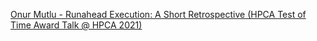 [Onur Mutlu - Runahead Execution: A Short Retrospective (HPCA Test of Time Award Talk @ HPCA 2021)](https://www.youtube.com/watch?v=KFCOecRQTIc&list=PL5Q2soXY2Zi_O8zZyVyfx6cbDQ6gvLeMx&index=9)
